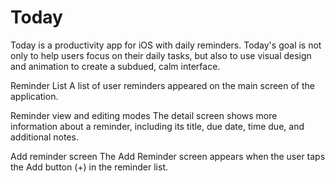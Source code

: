 # Today
Today is a productivity app for iOS with daily reminders. Today's goal is not only to help users focus on their daily tasks, but also to use visual design and animation to create a subdued, calm interface.

Reminder List
A list of user reminders appeared on the main screen of the application. 

Reminder view and editing modes
The detail screen shows more information about a reminder, including its title, due date, time due, and additional notes.

Add reminder screen
The Add Reminder screen appears when the user taps the Add button (+) in the reminder list.
